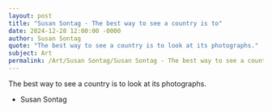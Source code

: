 ```yaml
---
layout: post
title: "Susan Sontag - The best way to see a country is to"
date: 2024-12-28 12:00:00 -0000
author: Susan Sontag
quote: "The best way to see a country is to look at its photographs."
subject: Art
permalink: /Art/Susan Sontag/Susan Sontag - The best way to see a country is to
---
```


The best way to see a country is to look at its photographs.

- Susan Sontag
